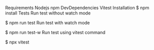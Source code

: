 Requirements
Nodejs
npm
DevDependencies
Vitest
Installation
$ npm install
Tests
Run test without watch mode

$ npm run test
Run test with watch mode

$ npm run test-w
Run test using vitest command

$ npx vitest
